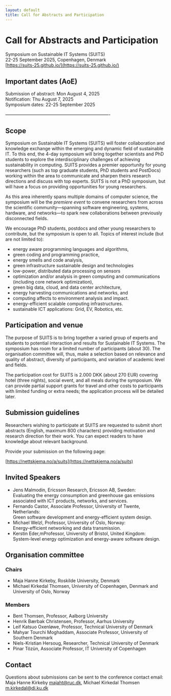```yaml
---
layout: default
title: Call for Abstracts and Participation
---
```


# Call for Abstracts and Participation

Symposium on Sustainable IT Systems (SUITS)<br>
22-25 September 2025, Copenhagen, Denmark<br>
[https://suits-25.github.io/](https://suits-25.github.io/)


## Important dates (AoE)

Submission of abstract: Mon August 4, 2025<br>
Notification: Thu August 7, 2025<br>
Symposium dates: 22-25 September 2025<br>

———————————————————————-

## Scope

Symposium on Sustainable IT Systems (SUITS) will foster collaboration and knowledge exchange within the emerging and dynamic field of sustainable IT. To this end, the 4-day symposium will bring together scientists and PhD students to explore the interdisciplinary challenges of achieving sustainability in computing. 
SUITS provides a premier opportunity for young researchers (such as top graduate students, PhD students and PostDocs) working within the area to communicate and sharpen theirs research directions and discuss with top experts. SUITS is not a PhD symposium, but will have a focus on providing opportunities for young researchers.

As this area inherently spans multiple domains of computer science, the symposium will be the _premiere event_ to convene researchers from across the scientific community—spanning software engineering, systems, hardware, and networks—to spark new collaborations between previously disconnected fields.

We encourage PhD students, postdocs and other young researchers to contribute, but the symposium is open to all. Topics of interest include (but are not limited to):

  * energy aware programming languages and algorithms,
  * green coding and programming practice,
  * energy smells and code analysis,
  * green infrastructure sustainable design and technologies
  * low-power, distributed data processing on sensors
  * optimization and/or analysis in green computing and communications (including core network optimization),
  * green big data, cloud, and data center architecture,
  * energy harvesting communications and networks, and
  * computing affects to environment analysis and impact.
  * energy-efficient scalable computing infrastructures.
  * sustainable ICT applications: Grid, EV, Robotics, etc.


## Participation and venue
The purpose of SUITS is to bring together a varied group of experts and students to potential interaction and results for Sustainable IT Systems. The symposium has room for a limited number of participants (about 30). The organisation committee will, thus, make a selection based on relevance and quality of abstract, diversity of participants, and variation of academic level and fields.

The participation cost for SUITS is 2.000 DKK (about 270 EUR) covering hotel (three nights), social event, and all meals during the symposium. We can provide partial support grants for travel and other costs to participants with limited funding or extra needs; the application process will be detailed later.

## Submission guidelines
Researchers wishing to participate at SUITS are requested to submit short abstracts (English, maximum 800 characters) providing motivation and research direction for their work. You can expect readers to have knowledge about relevant background.

Provide your submission on the following page:

[https://nettskjema.no/a/suits](https://nettskjema.no/a/suits)

## Invited Speakers

  * Jens Malmodin, Ericsson Research, Ericsson AB, Sweden: <br>
    Evaluating the energy consumption and greenhouse gas emissions associated with ICT products, networks, and services.
  * Fernando Castor, Associate Professor, University of Twente, Netherlands: <br>
    Green software development and energy-efficient system design.
  * Michael Welzl, Professor, University of Oslo, Norway: <br>
    Energy-efficient networking and data transmission.
  * Kerstin Eder,mProfessor, University of Bristol, United Kingdom: <br>
    System-level energy optimization and energy-aware software design.



## Organisation committee

### Chairs
  * Maja Hanne Kirkeby, Roskilde University, Denmark
  * Michael Kirkedal Thomsen, University of Copenhagen, Denmark and University of Oslo, Norway

### Members

  * Bent Thomsen, Professor, Aalborg University
  * Henrik Bærbak Christensen, Professor, Aarhus University
  * Leif Katsuo Oxenløwe, Professor, Technical University of Denmark
  * Mahyar Tourchi Moghaddam, Associate Professor, University of Southern Denmark
  * Niels-Kristian Hersoug, Researcher, Technical University of Denmark
  * Pínar Tözün, Associate Professor, IT University of Copenhagen


## Contact

Questions about submissions can be sent to the conference contact email:<br>
Maja Hanne Kirkeby <majaht@ruc.dk>, Michael Kirkedal Thomsen <m.kirkedal@di.ku.dk>

